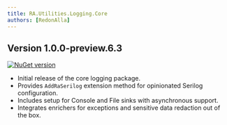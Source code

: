 ```yaml
---
title: RA.Utilities.Logging.Core
authors: [RedonAlla]
---
```


## Version 1.0.0-preview.6.3
[![NuGet version](https://img.shields.io/nuget/v/RA.Utilities.Logging.Core?logo=nuget&label=NuGet)](https://www.nuget.org/packages/RA.Utilities.Logging.Core/)

- Initial release of the core logging package.
- Provides `AddRaSerilog` extension method for opinionated Serilog configuration.
- Includes setup for Console and File sinks with asynchronous support.
- Integrates enrichers for exceptions and sensitive data redaction out of the box.
<!-- truncate -->